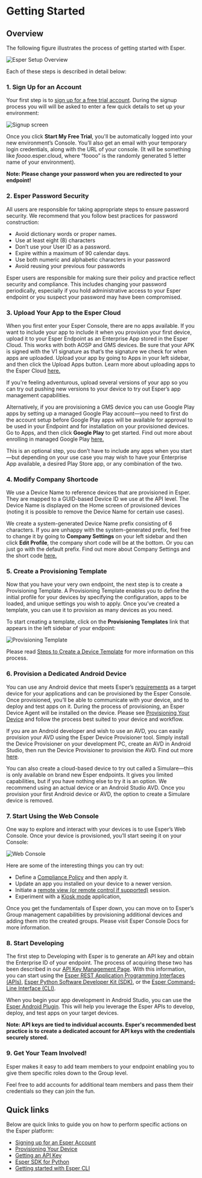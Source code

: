 # Getting Started

## Overview

The following figure illustrates the process of getting started with Esper.

![Esper Setup Overview](./assets/GettingStarted/GettingStartedOverviewUpdated.png)

Each of these steps is described in detail below:

### 1. Sign Up for an Account

Your first step is to [sign up for a free trial account](https://esper.io/signup). During the signup process you will will be asked to enter a few quick details to set up your environment:

![Signup screen](./assets/GettingStarted/SingupScreen.png)

Once you click **Start My Free Trial**, you'll be automatically logged into your new environment’s Console. You’ll also get an email with your temporary login credentials, along with the URL of your console. (It will be something like *foooo*.esper.cloud, where “foooo” is the randomly generated 5 letter name of your environment).

**Note: Please change your password when you are redirected to your endpoint!**

### 2. Esper Password Security

All users are responsible for taking appropriate steps to ensure password security. We recommend that you follow best practices for password construction:

* Avoid dictionary words or proper names.
* Use at least eight (8) characters
* Don’t use your User ID as a password.
* Expire within a maximum of 90 calendar days.
* Use both numeric and alphabetic characters in your password
* Avoid reusing your previous four passwords

Esper users are responsible for making sure their policy and practice reflect security and compliance.  This includes changing your password periodically, especially if you hold administrative access to your Esper endpoint or you suspect your password may have been compromised.

### 3. Upload Your App to the Esper Cloud

When you first enter your Esper Console, there are no apps available. If you want to include your app to include it when you provision your first device, upload it to your Esper Endpoint as an Enterprise App stored in the Esper Cloud. This works with both AOSP and GMS devices. Be sure that your APK is signed with the V1 signature as that’s the signature we check for when apps are uploaded. Upload your app by going to Apps in your left sidebar, and then click the Upload Apps button. Learn more about uploading apps to the Esper Cloud [here.](https://console-docs.esper.io/apps/)

If you're feeling adventurous, upload several versions of your app so you can try out pushing new versions to your device to try out Esper’s app management capabilities.

Alternatively, if you are provisioning a GMS device you can use Google Play apps by setting up a managed Google Play account—you need to first do the account setup before Google Play apps will be available for approval to be used in your Endpoint and for installation on your provisioned devices. Go to Apps, and then click **Google Play** to get started. Find out more about enrolling in managed Google Play [here.](https://console-docs.esper.io/apps/appactions.html#how-to-sign-up-for-google-play-for-work-emm-enrollment)

This is an optional step, you don’t have to include any apps when you start—but depending on your use case you may wish to have your Enterprise App available, a desired Play Store app, or any combination of the two.


### 4. Modify Company Shortcode

We use a Device Name to reference devices that are provisioned in Esper. They are mapped to a GUID-based Device ID we use at the API level. The Device Name is displayed on the Home screen of provisioned devices (noting it is possible to remove the Device Name for certain use cases).

We create a system-generated Device Name prefix consisting of 6 characters. If you are unhappy with the system-generated prefix, feel free to change it by going to **Company Settings** on your left sidebar and then click **Edit Profile**, the company short code will be at the bottom. Or you can just go with the default prefix. Find out more about Company Settings and the short code [here.](https://console-docs.esper.io/getting-started/shortcode.html#what-is-the-company-shortcode)

### 5. Create a Provisioning Template

Now that you have your very own endpoint, the next step is to create a Provisioning Template. A Provisioning Template enables you to define the initial profile for your devices by specifying the configuration, apps to be loaded, and unique settings you wish to apply. Once you’ve created a template, you can use it to provision as many devices as you need.

To start creating a template, click on the **Provisioning Templates** link that appears in the left sidebar of your endpoint:

![Provisioning Template](./assets/GettingStarted/ProvisioningTemplatesUpdated.png)

Please read [Steps to Create a Device Template](https://console-docs.esper.io/provisioning-template/) for more information on this process.

### 6. Provision a Dedicated Android Device

You can use any Android device that meets Esper’s [requirements](./requirements.md) as a target device for your applications and can be provisioned by the Esper Console. Once provisioned, you’ll be able to communicate with your device, and to deploy and test apps on it. During the process of provisioning, an Esper Device Agent will be installed on the device. Please see [Provisioning Your Device](https://console-docs.esper.io/provisioning-methods/) and follow the process best suited to your device and workflow.

If you are an Android developer and wish to use an AVD, you can easily provision your AVD using the Esper Device Provisioner tool. Simply install the Device Provisioner on your development PC, create an AVD in Android Studio, then run the Device Provisioner to provision the AVD. Find out more [here](./provisioner.html#provisioning-an-avd).

You can also create a cloud-based device to try out called a Simulare—this is only available on brand new Esper endpoints. It gives you limited capabilities, but if you have nothing else to try it is an option. We recommend using an actual device or an Android Studio AVD. Once you provision your first Android device or AVD, the option to create a Simulare device is removed.

### 7. Start Using the Web Console

One way to explore and interact with your devices is to use Esper’s Web Console. Once your device is provisioned, you’ll start seeing it on your Console:

![Web Console](./assets/GettingStarted/WebConsoleUpdated.png)

Here are some of the interesting things you can try out:

* Define a [Compliance Policy](https://console-docs.esper.io/compliance-policy/) and then apply it.
* Update an app you installed on your device to a newer version.
* Initiate a [remote view (or remote control if supported)](https://console-docs.esper.io/devices-groups/remote-viewer.html#how-to-access-a-device-using-the-remote-viewer-and-control) session.
* Experiment with a [Kiosk mode](https://console-docs.esper.io/devices-groups/device-settings.html) application,

Once you get the fundamentals of Esper down, you can move on to Esper’s Group management capabilities by provisioning additional devices and adding them into the created groups.
Please visit Esper Console Docs for more information.

### 8. Start Developing

The first step to Developing with Esper is to generate an API key and obtain the Enterprise ID of your endpoint. The process of acquiring these two has been described in our [API Key Management Page](https://console-docs.esper.io/API/). With this information, you can start using the [Esper REST Application Programming Interfaces (APIs)](https://api.esper.io/), [Esper Python Software Developer Kit (SDK)](./pythonsdk.md), or the [Esper Command-Line Interface (CLI)](./espercli.md).

When you begin your app development in Android Studio, you can use the [Esper Android Plugin](./esperplugin.md). This will help you leverage the Esper APIs to develop, deploy, and test apps on your target devices.

**Note: API keys are tied to individual accounts. Esper's recommended best practice is to create a dedicated account for API keys with the credentials securely stored.**


### 9. Get Your Team Involved!

Esper makes it easy to add team members to your endpoint enabling you to give them specific roles down to the Group level.

Feel free to add accounts for additional team members and pass them their credentials so they can join the fun.

## Quick links

Below are quick links to guide you on how to perform specific actions on the Esper platform:

* [Signing up for an Esper Account](https://esper.io/signup)
* [Provisioning Your Device](https://console-docs.esper.io/provisioning-methods/)
* [Getting an API Key](https://console-docs.esper.io/API/)
* [Esper SDK for Python](./pythonsdk.md)
* [Getting started with Esper CLI](./espercli.md)
